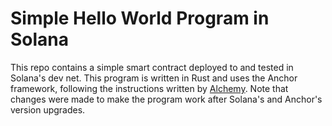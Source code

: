 # Simple Hello World Program in Solana

This repo contains a simple smart contract deployed to and tested in Solana's dev net. This program is written in Rust and uses the Anchor framework, following the instructions written by [Alchemy](https://docs.alchemy.com/docs/hello-world-solana-program). Note that changes were made to make the program work after Solana's and Anchor's version upgrades.
